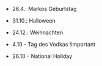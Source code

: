 - 26.4.: Markos Geburtstag
- 31.10.: Halloween
- 24.12.: Weihnachten
- 4.10 - Tag des Vodkas !important

- 26.10 - National Holiday